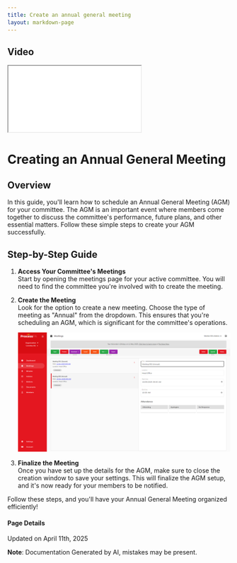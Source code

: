 ```yaml
---
title: Create an annual general meeting
layout: markdown-page
---
```


## Video 
<div class="container my-5">
	<div class="embed-responsive embed-responsive-16by9">
		<iframe class="embed-responsive-item" src="..\media\meetings\create_an_annual_general_meeting\Create_an_annual_general_meeting.webm" allowfullscreen></iframe>
	</div>
</div>

# Creating an Annual General Meeting 

## Overview
In this guide, you'll learn how to schedule an Annual General Meeting (AGM) for your committee. The AGM is an important event where members come together to discuss the committee's performance, future plans, and other essential matters. Follow these simple steps to create your AGM successfully.

## Step-by-Step Guide

1. **Access Your Committee's Meetings**  
   Start by opening the meetings page for your active committee. You will need to find the committee you're involved with to create the meeting. 

2. **Create the Meeting**  
   Look for the option to create a new meeting. Choose the type of meeting as "Annual" from the dropdown. This ensures that you're scheduling an AGM, which is significant for the committee's operations.  

   ![Image](../media\meetings\create_an_annual_general_meeting\Create_an_annual_general_meeting_1.png)

3. **Finalize the Meeting**  
   Once you have set up the details for the AGM, make sure to close the creation window to save your settings. This will finalize the AGM setup, and it's now ready for your members to be notified.

   

Follow these steps, and you'll have your Annual General Meeting organized efficiently!

#### Page Details
Updated on April 11th, 2025

**Note**: Documentation Generated by AI, mistakes may be present.